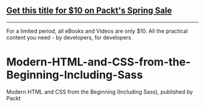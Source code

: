 ## [Get this title for $10 on Packt's Spring Sale](https://www.packt.com/V14688?utm_source=github&utm_medium=packt-github-repo&utm_campaign=spring_10_dollar_2022)
-----
For a limited period, all eBooks and Videos are only $10. All the practical content you need \- by developers, for developers

# Modern-HTML-and-CSS-from-the-Beginning-Including-Sass
Modern HTML and CSS from the Beginning (Including Sass), published by Packt
